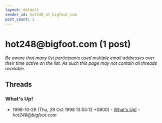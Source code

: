 ```yaml
---
layout: default
sender_id: hot248_at_bigfoot_com
post_count: 1
---
```


# hot248<span>@</span>bigfoot.com (1 post)

_Be aware that many list participants used multiple email addresses over their time active on the list. As such this page may not contain all threads available._

## Threads

### What's Up!
+ 1998-10-29 (Thu, 29 Oct 1998 13:55:12 +0800) - [What's Up!](/archive/1998/10/29e448ddeb8b23c8b38f83a4a7bedb65222c11cd3c3c2bc8c93096dee8d8fa72) - _hot248@bigfoot.com_

